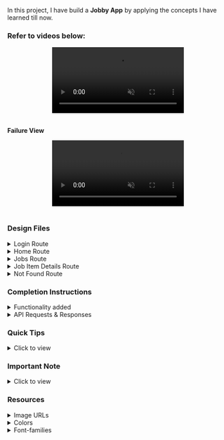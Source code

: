 In this project, I have build a **Jobby App** by applying the concepts I have learned till now.

### Refer to videos below:

<div style="text-align: center;">
  <video style="max-width:80%;box-shadow:0 2.8px 2.2px rgba(0, 0, 0, 0.12);outline:none;" loop="true" autoplay="autoplay" controls="controls" muted>
    <source src="https://assets.ccbp.in/frontend/content/react-js/jobby-app-success-output-v0.mp4" type="video/mp4">
  </video>
</div>
<br/>

**Failure View** <br/>

<div style="text-align: center;">
  <video style="max-width:80%;box-shadow:0 2.8px 2.2px rgba(0, 0, 0, 0.12);outline:none;" loop="true" autoplay="autoplay" controls="controls" muted>
    <source src="https://assets.ccbp.in/frontend/content/react-js/jobby-app-failure-output-v1.mp4" type="video/mp4">
  </video>
</div>
<br/>

### Design Files

<details>
<summary>Login Route</summary>

- [Extra Small (Size < 576px) and Small (Size >= 576px) - Login](https://assets.ccbp.in/frontend/content/react-js/jobby-app-login-sm-outputs.png)
- [Medium (Size >= 768px), Large (Size >= 992px) and Extra Large (Size >= 1200px) - Login](https://assets.ccbp.in/frontend/content/react-js/jobby-app-login-lg-output.png)
- [Medium (Size >= 768px), Large (Size >= 992px) and Extra Large (Size >= 1200px) - Login Failure](https://assets.ccbp.in/frontend/content/react-js/jobby-app-login-failure-lg-output.png)
</details>

<details>
<summary>Home Route</summary>

- [Extra Small (Size < 576px) and Small (Size >= 576px) - Home](https://assets.ccbp.in/frontend/content/react-js/jobby-app-home-sm-output.png)
- [Medium (Size >= 768px), Large (Size >= 992px) and Extra Large (Size >= 1200px) - Home](https://assets.ccbp.in/frontend/content/react-js/jobby-app-home-lg-output.png)
</details>

<details>
<summary>Jobs Route</summary>

- [Extra Small (Size < 576px) and Small (Size >= 576px) - Jobs](https://assets.ccbp.in/frontend/content/react-js/jobby-app-jobs-sm-outputs.png)
- [Medium (Size >= 768px), Large (Size >= 992px) and Extra Large (Size >= 1200px) - Jobs Success](https://assets.ccbp.in/frontend/content/react-js/jobby-app-jobs-success-lg-output-v0.png)
- [Medium (Size >= 768px), Large (Size >= 992px) and Extra Large (Size >= 1200px) - No Jobs](https://assets.ccbp.in/frontend/content/react-js/jobby-app-no-jobs-lg-output-v0.png)
- [Medium (Size >= 768px), Large (Size >= 992px) and Extra Large (Size >= 1200px) - Profile Failure](https://assets.ccbp.in/frontend/content/react-js/jooby-app-profile-failure-lg-output-v0.png)
- [Medium (Size >= 768px), Large (Size >= 992px) and Extra Large (Size >= 1200px) - Jobs Failure](https://assets.ccbp.in/frontend/content/react-js/jobby-app-jobs-failure-lg-output-v0.png)
</details>

<details>
<summary>Job Item Details Route</summary>

- [Extra Small (Size < 576px) and Small (Size >= 576px) - Job Details Success](https://assets.ccbp.in/frontend/content/react-js/jobby-app-job-details-success-sm-output-v0.png)
- [Extra Small (Size < 576px) and Small (Size >= 576px) - Job Details Failure](https://assets.ccbp.in/frontend/content/react-js/jobby-app-job-details-failure-sm-output.png)
- [Medium (Size >= 768px), Large (Size >= 992px) and Extra Large (Size >= 1200px) - Job Details Success](https://assets.ccbp.in/frontend/content/react-js/jobby-app-job-details-success-lg-output-v0.png)
- [Medium (Size >= 768px), Large (Size >= 992px) and Extra Large (Size >= 1200px) - Job Details Failure](https://assets.ccbp.in/frontend/content/react-js/jobby-app-job-details-failure-lg-output.png)
</details>

<details>
<summary>Not Found Route</summary>

- [Extra Small (Size < 576px) and Small (Size >= 576px) - Not Found](https://assets.ccbp.in/frontend/content/react-js/jobby-app-not-found-sm-output-v0.png)
- [Medium (Size >= 768px), Large (Size >= 992px) and Extra Large (Size >= 1200px) - Not Found](https://assets.ccbp.in/frontend/content/react-js/jobby-app-not-found-lg-output-v0.png)
</details>

### Completion Instructions

<details>
<summary>Functionality added</summary>
<br/>

The app must have the following functionalities

- **Login Route**

  - When invalid credentials are provided and the **Login** button is clicked, then the error message received from the response should be displayed
  - When valid credentials are provided and the **Login** button is clicked, then the page should be navigated to the Home Route
  - When an _unauthenticated_ user, tries to access the Home, Jobs and Job Item Details Route, then the page should be navigated to Login Route
  - When an _authenticated_ user, tries to access the Home, Jobs and Job Item Details Route, then the page should be navigated to the respective route
  - When an _authenticated_ user, tries to access the Login Route, then the page should be navigated to the Home Route

- **Home Route**

  - When an _authenticated_ user opens the Home Route
    - Clicks on the **Find Jobs** button, then the page should be navigated to the Jobs Route

- **Jobs Route**

  - When an _authenticated_ user opens the Jobs Route

    - An HTTP GET request should be made to **Profile API URL**
      - **_loader_** should be displayed while fetching the data
      - After the data is fetched successfully, the response received should be displayed
      - If the HTTP GET request made is unsuccessful, then the [Failure View](https://assets.ccbp.in/frontend/content/react-js/jobby-app-profile-failure-lg-output.png) should be displayed
        - When the **Retry** button is clicked, an HTTP GET request should be made to **Profile API URL**
    - An HTTP GET request should be made to **Jobs API URL** with `employment_type`, `minimum_package`, and `search` as query parameters with empty strings as initial values
      - **_loader_** should be displayed while fetching the data
      - After the data is fetched successfully, display the list of jobs received from the response
      - If the HTTP GET request made is unsuccessful, then the [Failure View](https://assets.ccbp.in/frontend/content/react-js/jobby-app-jobs-failure-lg-output.png) should be displayed
        - When the **Retry** button is clicked, an HTTP GET request should be made to **Jobs API URL**
    - When a value is provided in the search input and search icon button is clicked
      - Make an HTTP GET request to the **Jobs API URL** with `jwt_token` in the Cookies and query parameter `search` with value as the text provided in the search input
      - **_loader_** should be displayed while fetching the data
      - After the data is fetched successfully, display the list of jobs received from the response
    - When **Employment Types** options are selected
      - Make an HTTP GET request to the **Jobs API URL** with `jwt_token` in the Cookies and query parameter `employment_type` with value as a list of selected employment type id's as a single string separated by `,`
      - **_loader_** should be displayed while fetching the data
      - After the data is fetched successfully, display the list of jobs received from the response
    - When **Salary Range** is selected
      - Make an HTTP GET request to the **Jobs API URL** with `jwt_token` in the Cookies and query parameter `minimum_package` with value as the id of the selected salary range
      - **_loader_** should be displayed while fetching the data
      - After the data is fetched successfully, display the list of jobs received from the response
    - When the HTTP GET request made to the **Jobs API URL** returns an empty list for jobs then [No Jobs View](https://assets.ccbp.in/frontend/content/react-js/jobby-app-no-jobs-lg-output.png) should be displayed

  - When multiple filters are applied, then the HTTP GET request should be made with all the filters that are applied
  - For example: When the **Full Time** and **Part Time** employment types are selected, salary range **10 LPA and above** is selected and search input field is empty, then the **Jobs API URL** will be as follows

    ```js
    const apiUrl = 'https://apis.ccbp.in/jobs?employment_type=FULLTIME,PARTTIME&minimum_package=1000000&search='
    ```

  - When a **job** is clicked, then the page should be navigated to the Job Item Details Route

- **Job Item Details Route**

  - When an _authenticated_ user opens the Job Item Details Route
    - An HTTP GET request should be made to **Job Details API URL** with `jwt_token` in the Cookies and job `id` as path parameter
      - **_loader_** should be displayed while fetching the data
      - After the data is fetched successfully, the response received should be displayed
      - The list of similar jobs should be displayed
      - If the HTTP GET request made is unsuccessful, then the [Failure View](https://assets.ccbp.in/frontend/content/react-js/jobby-app-job-details-failure-lg-output.png) should be displayed
        - When the **Retry** button is clicked, an HTTP GET request should be made to **Job Details API URL**
  - When the **Visit** button is clicked, then the corresponding company website URL should be opened in a new tab

- **Not Found Route**

  - When a random path is provided as the URL path, then the page should be navigated to the Not Found Route

- **Header**

  - When the **website logo** image is clicked, then the page should be navigated to the Home Route
  - When the **Home** link is clicked, then the page should be navigated to the Home Route
  - When the **Jobs** link is clicked, then the page should be navigated to the Jobs Route
  - When the **Logout** button is clicked, then the page should be navigated to the Login Route

- The App is provided with `employmentTypesList`. It consists of a list of employment type objects with the following properties in each employment type object

  |       Key        | Data Type |
  | :--------------: | :-------: |
  | employmentTypeId |  String   |
  |      label       |  String   |

- The App is provided with `salaryRangesList`. It consists of a list of salary range objects with the following properties in each salary range object

  |      Key      | Data Type |
  | :-----------: | :-------: |
  | salaryRangeId |  String   |
  |     label     |  String   |

</details>

<details>

<summary>API Requests & Responses</summary>

<br/>

**Login API**

#### API: `https://apis.ccbp.in/login`

#### Method: `POST`

#### Request:

```json
{
  "username": "rahul",
  "password": "rahul@2021"
}
```

#### Description:

Returns a response based on the credentials provided

#### Sample Success Response

```json
{
  "jwt_token": "eyJhbGciOiJIUzI1NiIsInR5cCI6IkpXVCJ9.eyJ1c2VybmFtZSI6InJhaHVsIiwicm9sZSI6IlBSSU1FX1VTRVIiLCJpYXQiOjE2MTk2Mjg2MTN9. nZDlFsnSWArLKKeF0QbmdVfLgzUbx1BGJsqa2kc_21Y"
}
```

#### Sample Failure Response

```json
{
  "status_code": 404,
  "error_msg": "Username is not found"
}
```

**Profile API**

#### API: `https://apis.ccbp.in/profile`

#### Method: `GET`

#### Description:

Returns a response containing the profile details

#### Sample Response

```json
{
  "profile_details": {
    "name": "Rahul Attuluri",
    "profile_image_url": "https://assets.ccbp.in/frontend/react-js/male-avatar-img.png",
    "short_bio": "Lead Software Developer and AI-ML expert"
  }
}
```

**Jobs API**

#### API: `https://apis.ccbp.in/jobs`

#### Example: `https://apis.ccbp.in/jobs?employment_type=FULLTIME,PARTTIME&minimum_package=1000000&search=`

#### Method: `GET`

#### Description:

Returns a response containing the list of all jobs

#### Sample Response

```json
{
  "jobs": [
    {
      "company_logo_url": "https://assets.ccbp.in/frontend/react-js/jobby-app/facebook-img.png",
      "employment_type": "Full Time",
      "id": "d6019453-f864-4a2f-8230-6a9642a59466",
      "job_description": "We’re in search of a Back-End Software Engineer that specializes in server-side components. In this role, you’ll primarily work in NodeJs, SQL Lite, Python, AWS and GO and will bring a depth of knowledge on basic algorithms and data structures. As a Back-End Engineer, you might be architecting new features for our customers.",
      "location": "Bangalore",
      "package_per_annum": "21 LPA",
      "rating": 4,
      "title": "Backend Engineer"
    }
    ...
  ],
  "total":25,
}
```

**Job Details API**

#### API: `https://apis.ccbp.in/jobs/:id`

#### Example: `https://apis.ccbp.in/jobs/bb95e51b-b1b2-4d97-bee4-1d5ec2b96751`

#### Method: `GET`

#### Description:

Returns a response containing the job details

#### Sample Response

```json
{
  "job_details": {
    "company_logo_url": "https://assets.ccbp.in/frontend/react-js/jobby-app/netflix-img.png",
    "company_website_url": "https://about.netflix.com/en",
    "employment_type": "Internship",
    "id": "bb95e51b-b1b2-4d97-bee4-1d5ec2b96751",
    "job_description": "We are looking for a DevOps Engineer with a minimum of 5 years of industry experience, preferably working in the financial IT community. The position in the team is focused on delivering exceptional services to both BU and Dev",
    "skills": [
      {
        "image_url": "https://assets.ccbp.in/frontend/react-js/jobby-app/docker-img.png",
        "name": "Docker"
      },
      ...
    ],
    "life_at_company": {
      "description": "Our core philosophy is people over process. Our culture has been instrumental to our success. It has helped us attract and retain stunning colleagues, making work here more satisfying. Entertainment, like friendship, is a fundamental human need, and it changes how we feel and gives us common ground. We want to entertain the world.",
      "image_url": "https://assets.ccbp.in/frontend/react-js/jobby-app/life-netflix-img.png"
    },
    "location":"Delhi",
    "package_per_annum":"10 LPA",
    "rating":4
  },
  "similar_jobs": [
    {
      "company_logo_url": "https://assets.ccbp.in/frontend/react-js/jobby-app/netflix-img.png",
      "employment_type": "Freelance",
      "id": "2b40029d-e5a5-48cc-84a6-b6e12d25625d",
      "job_description": "The Experimentation Platform team builds internal tools with a big impact across the company. We are looking to add a UI engineer to our team to continue to improve our experiment analysis workflow and tools. Ideal candidates will be excited by direct contact with our users, fast feedback, and quick iteration.",
      "location": "Delhi",
      "rating": 4,
      "title": "Frontend Engineer"
    },
    ...
  ]
}
```

</details>

### Quick Tips

<details>
<summary>Click to view</summary>
<br>

- To convert a list of items as a comma-separated string we can use the array method `join()`

</details>

### Important Note

<details>
<summary>Click to view</summary>

<br/>

**The following instructions are required for the tests to pass**

- Render `Home` Route component when the path in URL matches `/`
- Render `Login` Route component when the path in URL matches `/login`
- Render `Jobs` Route component when the path in URL matches `/jobs`
- Render `Job Item Details` Route component when the path in URL matches `/jobs/:id`
- Render `Not Found` Route component when the path in URL matches `/not-found`
- No need to use the `BrowserRouter` in `App.js` as we have already included in `index.js`

- User credentials

  ```text
   username: rahul
   password: rahul@2021

  ```

- Wrap the `Loader` component with an HTML container element and add the `data-testid` attribute value as **loader** to it

  ```jsx
  <div className="loader-container" data-testid="loader">
    <Loader type="ThreeDots" color="#ffffff" height="50" width="50" />
  </div>
  ```

- **Jobs Route**

  - The HTML button element with search icon should have the `data-testid` attribute value as **searchButton** to it

  ```jsx
  <button type="button" data-testid="searchButton">
    <BsSearch className="search-icon" />
  </button>
  ```

  - The profile image should have the alt as **profile**
  - The company logo images in Jobs Route should have the alt as **company logo**

- **Job Details Route**
  - The company logo image have the alt as **job details company logo**
  - The life at company image have the alt as **life at company**
  - The skill images have the alt as the value of the key `name` from each object in the **skills** list received from the job details response
  - The company logo image in similar job item have the alt as **similar job company logo**
  </details>

### Resources

<details>
<summary>Image URLs</summary>

- [https://assets.ccbp.in/frontend/react-js/home-sm-bg.png](https://assets.ccbp.in/frontend/react-js/home-sm-bg.png)
- [https://assets.ccbp.in/frontend/react-js/home-lg-bg.png](https://assets.ccbp.in/frontend/react-js/home-lg-bg.png)
- [https://assets.ccbp.in/frontend/react-js/profile-bg.png](https://assets.ccbp.in/frontend/react-js/profile-bg.png)
- [https://assets.ccbp.in/frontend/react-js/logo-img.png](https://assets.ccbp.in/frontend/react-js/logo-img.png) alt should be **website logo**
- [https://assets.ccbp.in/frontend/react-js/failure-img.png](https://assets.ccbp.in/frontend/react-js/failure-img.png) alt should be **failure view**
- [https://assets.ccbp.in/frontend/react-js/no-jobs-img.png](https://assets.ccbp.in/frontend/react-js/no-jobs-img.png) alt should be **no jobs**
- [https://assets.ccbp.in/frontend/react-js/jobby-app-not-found-img.png](https://assets.ccbp.in/frontend/react-js/jobby-app-not-found-img.png) alt should be **not found**

</details>

<details>
<summary>Colors</summary>

<br/>
<div style="background-color: #64748b; width: 150px; padding: 10px; color: white">Hex: #64748b</div>
<div style="background-color: #4f46e5; width: 150px; padding: 10px; color: white">Hex: #4f46e5</div>
<div style="background-color: #f8fafc; width: 150px; padding: 10px; color: black">Hex: #f8fafc</div>
<div style="background-color: #272727; width: 150px; padding: 10px; color: white">Hex: #272727</div>
<div style="background-color: #ffffff; width: 150px; padding: 10px; color: black">Hex: #ffffff</div>
<div style="background-color: #b6c5ff; width: 150px; padding: 10px; color: black">Hex: #b6c5ff</div>
<div style="background-color: #6366f1; width: 150px; padding: 10px; color: white">Hex: #6366f1</div>
<div style="background-color: #2c364c; width: 150px; padding: 10px; color: white">Hex: #2c364c</div>
<div style="background-color: #000000; width: 150px; padding: 10px; color: white">Hex: #000000</div>
<div style="background-color: #f1f5f9; width: 150px; padding: 10px; color: black">Hex: #f1f5f9</div>
<div style="background-color: #fbbf24; width: 150px; padding: 10px; color: white">Hex: #fbbf24</div>
<div style="background-color: #202020; width: 150px; padding: 10px; color: white">Hex: #202020</div>
<div style="background-color: #cbd5e1; width: 150px; padding: 10px; color: black">Hex: #cbd5e1</div>
<div style="background-color: #7e858e; width: 150px; padding: 10px; color: black">Hex: #7e858e</div>
<div style="background-color: #121212; width: 150px; padding: 10px; color: white">Hex: #121212</div>
<div style="background-color: #475569; width: 150px; padding: 10px; color: white">Hex: #475569</div>
<div style="background-color: #ff0b37; width: 150px; padding: 10px; color: white">Hex: #ff0b37</div>
<br/>
</details>

<details>
<summary>Font-families</summary>

- Roboto
</details>

